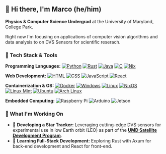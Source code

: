 ## 👋 Hi there, I'm Marco (he/him)

**Physics & Computer Science Undergrad** at the University of Maryland, College Park. 

Right now I'm focusing on applications of computer vision algorithms and data analysis to on DVS Sensors for scientific reserach.

### 🌟 Tech Stack & Tools

**Programming Languages:**
[![Python](https://img.shields.io/badge/Python-3776AB?logo=python&logoColor=fff)](#)
[![Rust](https://img.shields.io/badge/Rust-%23000000.svg?e&logo=rust&logoColor=white)](#)
[![Java](https://img.shields.io/badge/Java-%23ED8B00.svg?logo=openjdk&logoColor=white)](#)
[![C](https://img.shields.io/badge/C-00599C?logo=c&logoColor=white)](#)
[![Nix](https://img.shields.io/badge/Nix-5277C3.svg?&logo=NixOS&logoColor=white)](#)

**Web Development:**
[![HTML](https://img.shields.io/badge/HTML-%23E34F26.svg?logo=html5&logoColor=white)](#)
[![CSS](https://img.shields.io/badge/CSS-1572B6?logo=css3&logoColor=fff)](#)
[![JavaScript](https://img.shields.io/badge/JavaScript-F7DF1E?logo=javascript&logoColor=000)](#)
[![React](https://img.shields.io/badge/React-%2320232a.svg?logo=react&logoColor=%2361DAFB)](#)


**Containerization & OS:**
[![Docker](https://img.shields.io/badge/Docker-2496ED?logo=docker&logoColor=fff)](#)
[![Windows](https://custom-icon-badges.demolab.com/badge/Windows-0078D6?logo=windows11&logoColor=white)](#)
[![Linux](https://img.shields.io/badge/Linux-FCC624?logo=linux&logoColor=black)](#)
[![NixOS](https://img.shields.io/badge/NixOS-5277C3?logo=nixos&logoColor=fff)](#)
[![Linux Mint](https://img.shields.io/badge/Linux%20Mint-87CF3E?logo=linuxmint&logoColor=fff)](#)
[![Ubuntu](https://img.shields.io/badge/Ubuntu-E95420?logo=ubuntu&logoColor=white)](#)
[![Arch Linux](https://img.shields.io/badge/Arch%20Linux-1793D1?logo=arch-linux&logoColor=fff)](#)

**Embedded Computing:**
![Raspberry Pi](https://img.shields.io/badge/-Raspberry_Pi-C51A4A?style=for-the-badge&logo=Raspberry-Pi)
![Arduino](https://img.shields.io/badge/-Arduino-00979D?style=for-the-badge&logo=Arduino&logoColor=white)
![Jetson](https://img.shields.io/badge/Jetson-88CE02?style=for-the-badge&logo=nVIDIA&logoColor=black)

### 🚀 What I'm Working On

- 🌌 **Developing a Star Tracker:** Leveraging cutting-edge DVS sensors for experimental use in low Earth orbit (LEO) as part of the **[UMD Satellite Development Program](https://smallsats.umd.edu/)**.
- 🌱 **Learning Full-Stack Development:** Exploring Rust with Axum for back-end development and React for front-end.

